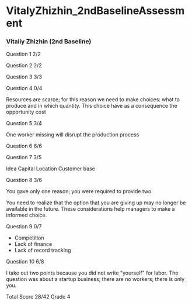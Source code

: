 # VitalyZhizhin_2ndBaselineAssessment
### Vitaliy Zhizhin (2nd Baseline)

Question 1 2/2

Question 2 2/2

Question 3 3/3

Question 4 0/4

Resources are scarce; for this reason we need to make choices: what to produce and in which quantity. This choice have as a consequence the 
opportunity cost

Question 5 3/4

One worker missing will disrupt the production process

Question 6 6/6

Question 7 3/5

Idea
Capital
Location
Customer base

Question 8 3/6

You gave only one reason; you were required to provide two

You need to realize that the option that you are giving up may no longer
 be available in the future. These considerations help managers to make a 
 informed choice.

Question 9 0/7
 
 - Competition
 - Lack of finance
 - Lack of record tracking

Question 10 6/8

I take out two points because you did not write "yourself" for labor.
The question was about a startup business; there are no workers; 
there is only you.

Total Score 28/42 Grade 4



